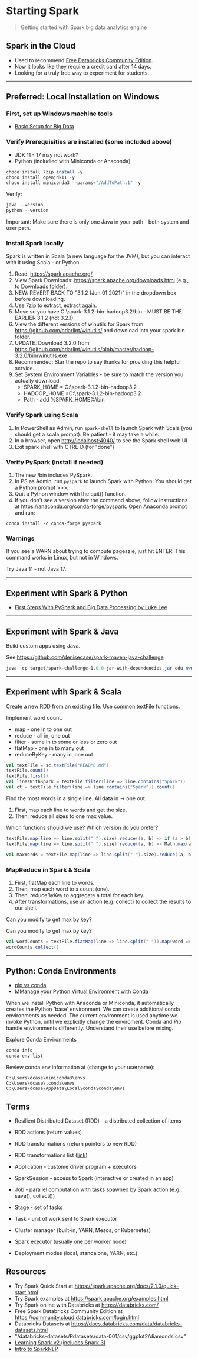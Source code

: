 # Starting Spark

> Getting started with Spark big data analytics engine
> 

## Spark in the Cloud

- Used to recommend [Free Databricks Community Edition](https://community.cloud.databricks.com/login.html). 
- Now it looks like they require a credit card after 14 days. 
- Looking for a truly free way to experiment for students. 

---

## Preferred: Local Installation on Windows

### First, set up Windows machine tools

- [Basic Setup for Big Data](https://github.com/denisecase/basic-setup-for-bigdata)

### Verify Prerequisities are installed (some included above)

- JDK 11 - 17 may not work?
- Python (includied with Miniconda or Anaconda) 

```PowerShell
choco install 7zip.install -y
choco install openjdk11 -y
choco install miniconda3 --params="/AddToPath:1" -y
```

Verify:

```PowerShell
java --version
python --version
```

Important: Make sure there is only one Java in your path - both system and user path. 

### Install Spark locally

Spark is written in Scala (a new language for the JVM), but you can interact with it using Scala - or Python. 

1. Read: <https://spark.apache.org/>
2. View Spark Downloads: <https://spark.apache.org/downloads.html> (e.g., to Downloads folder). 
3. NEW: REVERT BACK TO "3.1.2 (Jun 01 2021)" in the dropdown box before downloading. 
4. Use 7zip to extract, extract again. 
5. Move so you have C:\spark-3.1.2-bin-hadoop3.2\bin - MUST BE THE EARLIER 3.1.2 (not 3.2.1).
6. View the different versions of winutils for Spark from <https://github.com/cdarlint/winutils/> and download into your spark bin folder. 
7. UPDATE: Download 3.2.0 from https://github.com/cdarlint/winutils/blob/master/hadoop-3.2.0/bin/winutils.exe
8. Recommended: Star the repo to say thanks for providing this helpful service. 
9. Set System Environment Variables - be sure to match the version you actually download.
    - SPARK_HOME = C:\spark-3.1.2-bin-hadoop3.2
    - HADOOP_HOME =C:\spark-3.1.2-bin-hadoop3.2
    - Path - add %SPARK_HOME%\bin

### Verify Spark using Scala

1. In PowerShell as Admin, run ```spark-shell``` to launch Spark with Scala (you should get a scala prompt). Be patient - it may take a while. 
2. In a browser, open <http://localhost:4040/> to see the Spark shell web UI
3. Exit spark shell with CTRL-D (for "done")

### Verify PySpark (install if needed)

1. The new /bin includes PySpark. 
2. In PS as Admin, run ```pyspark``` to launch Spark with Python.  You should get a Python prompt >>>.
3. Quit a Python window with the quit() function. 
4. If you don't see a version after the command above, follow instructions at https://anaconda.org/conda-forge/pyspark. Open Anaconda prompt and run:

```Anaconda
conda install -c conda-forge pyspark
```

### Warnings

If you see a WARN about trying to compute pageszie, just hit ENTER. This command works in Linux, but not in Windows. 

Try Java 11 - not Java 17.

---

## Experiment with Spark & Python

- [First Steps With PySpark and Big Data Processing
by Luke Lee](https://realpython.com/pyspark-intro/)

---

## Experiment with Spark & Java

Build custom apps using Java. 

See <https://github.com/denisecase/spark-maven-java-challenge>

```PowerShell
java -cp target/spark-challenge-1.0.0-jar-with-dependencies.jar edu.nwmissouri.isl.App "data.txt"
```

---

## Experiment with Spark & Scala

Create a new RDD from an existing file. Use common textFile functions.

Implement word count. 

- map - one in to one out
- reduce - all in, one out
- filter - some in to some or less or zero out
- flatMap - one in to many out
- reduceByKey - many in, one out 

```scala
val textFile = sc.textFile("README.md")
textFile.count()
textFile.first()
val linesWithSpark = textFile.filter(line => line.contains("Spark"))
val ct = textFile.filter(line => line.contains("Spark")).count()
```

Find the most words in a single line. All data in -> one out. 

1. First, map each line to words and get the size. 
1. Then, reduce all sizes to one max value. 

Which functions should we use?  Which version do you prefer?

```scala
textFile.map(line => line.split(" ").size).reduce((a, b) => if (a > b) a else b)
textFile.map(line => line.split(" ").size).reduce((a, b) => Math.max(a, b))

val maxWords = textFile.map(line => line.split(" ").size).reduce((a, b) => if (a > b) a else b)
```

### MapReduce in Spark & Scala

1. First, flatMap each line to words. 
1. Then, map each word to a count (one). 
1. Then, reduceByKey to aggregate a total for each key. 
1. After transformations, use an action (e.g. collect) to collect the results to our shell. 

Can you modify to get max by key? 

Can you modify to get max by key? 

```scala
val wordCounts = textFile.flatMap(line => line.split(" ")).map(word => (word, 1)).reduceByKey((a, b) => a + b)
wordCounts.collect()
```

---

## Python: Conda Environments

- [pip vs conda](https://pythonspeed.com/articles/conda-vs-pip/)
- [MManage your Python Virtual Environment with Conda](https://towardsdatascience.com/manage-your-python-virtual-environment-with-conda)

When we install Python with Anaconda or Miniconda, it automatically creates the Python 'base' environment. 
We can create additional conda environments as needed. 
The current environment is used anytime we invoke Python, until we explicitly change the enviroment. 
Conda and Pip handle environments differently. Understand their use before mixing. 

Explore Conda Environments

```PowerShell
conda info
conda env list
```

Review conda env information at (change to your username):

```
C:\Users\dcase\miniconda3\envs
C:\Users\dcase\.conda\envs
C:\Users\dcase\AppData\Local\conda\conda\envs
```


## Terms

- Resilient Distributed Dataset (RDD) - a distributed collection of items
- RDD actions (return values)
- RDD transformations (return pointers to new RDD)
- RDD transformations list ([link](https://spark.apache.org/docs/latest/rdd-programming-guide.html#transformations))

- Application - custome driver program + executors
- SparkSession - access to Spark (interactive or created in an app)
- Job - parallel computation with tasks spawned by Spark action (e.g., save(), collect())
- Stage - set of tasks
- Task - unit of work sent to Spark executor

- Cluster manager (built-in, YARN, Mesos, or Kubernetes)
- Spark executor (usually one per worker node)
- Deployment modes (local, standalone, YARN, etc.)


## Resources

- Try Spark Quick Start at <https://spark.apache.org/docs/2.1.0/quick-start.html>
- Try Spark examples at <https://spark.apache.org/examples.html>
- Try Spark online with Databricks at <https://databricks.com/>
- Free Spark Databricks Community Edition at <https://community.cloud.databricks.com/login.html>
- Databricks Datasets at <https://docs.databricks.com/data/databricks-datasets.html>
- "/databricks-datasets/Rdatasets/data-001/csv/ggplot2/diamonds.csv"
- [Learning Spark v2 (includes Spark 3)](https://github.com/databricks/LearningSparkV2)
- [Intro to SparkNLP](https://towardsdatascience.com/introduction-to-spark-nlp-foundations-and-basic-components-part-i-c83b7629ed59)
